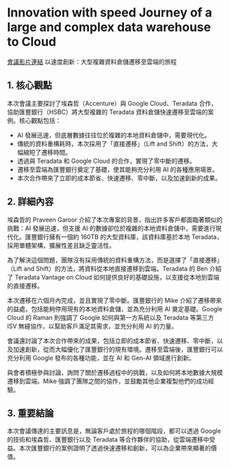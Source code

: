 # Innovation with speed Journey of a large and complex data warehouse to Cloud
[會議影片連結](https://www.youtube.com/watch?v=CwOF7LgUHdg)
以速度創新：大型複雜資料倉儲遷移至雲端的旅程

## 1. 核心觀點

本次會議主要探討了埃森哲（Accenture）與 Google Cloud、Teradata 合作，協助匯豐銀行（HSBC）將大型複雜的 Teradata 資料倉儲快速遷移至雲端的案例。核心觀點包括：

*   AI 發展迅速，但底層數據往往位於複雜的本地資料倉儲中，需要現代化。
*   傳統的資料重構耗時，本次採用了「直接遷移」（Lift and Shift）的方法，大幅縮短了遷移時間。
*   透過與 Teradata 和 Google Cloud 的合作，實現了零中斷的遷移。
*   遷移至雲端為匯豐銀行奠定了基礎，使其能夠充分利用 AI 的各種應用場景。
*   本次合作帶來了立即的成本節省、快速遷移、零中斷，以及加速創新的成果。

## 2. 詳細內容

埃森哲的 Praveen Garoor 介紹了本次專案的背景，指出許多客戶都面臨著類似的挑戰：AI 發展迅速，但支援 AI 的數據卻位於複雜的本地資料倉儲中，需要進行現代化。匯豐銀行擁有一個約 160TB 的大型資料庫，該資料庫基於本地 Teradata，採用單體架構，擴展性差且缺乏靈活性。

為了解決這個問題，團隊沒有採用傳統的資料重構方法，而是選擇了「直接遷移」（Lift and Shift）的方法，將資料從本地直接遷移到雲端。Teradata 的 Ben 介紹了 Teradata Vantage on Cloud 如何提供良好的基礎設施，以支援從本地到雲端的直接遷移。

本次遷移在六個月內完成，並且實現了零中斷。匯豐銀行的 Mike 介紹了遷移帶來的益處，包括能夠停用現有的本地資料倉儲，並為充分利用 AI 奠定基礎。Google Cloud 的 Raman 則強調了 Google 如何與第一方系統以及 Teradata 等第三方 ISV 無縫協作，以幫助客戶滿足其需求，並充分利用 AI 的力量。

會議還討論了本次合作帶來的成果，包括立即的成本節省、快速遷移、零中斷，以及加速創新，從而大幅優化了匯豐銀行的現有環境。遷移至雲端後，匯豐銀行可以充分利用 Google 發布的各種功能，並在 AI 和 Gen-AI 領域進行創新。

與會者積極參與討論，詢問了關於遷移過程中的挑戰，以及如何將本地數據大規模遷移到雲端。Mike 強調了團隊之間的協作，並鼓勵其他企業複製他們的成功經驗。

## 3. 重要結論

本次會議傳達的主要訊息是，無論客戶處於旅程的哪個階段，都可以透過 Google 的技術和埃森哲、匯豐銀行以及 Teradata 等合作夥伴的協助，從雲端遷移中受益。本次匯豐銀行的案例證明了透過快速遷移和創新，可以為企業帶來顯著的價值。
